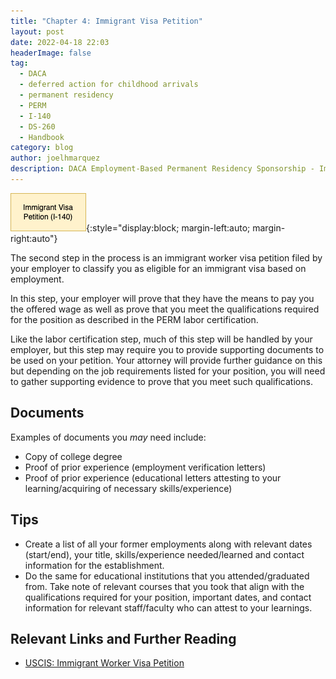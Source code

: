 ```yaml
---
title: "Chapter 4: Immigrant Visa Petition"
layout: post
date: 2022-04-18 22:03
headerImage: false
tag:
  - DACA
  - deferred action for childhood arrivals
  - permanent residency
  - PERM
  - I-140
  - DS-260
  - Handbook
category: blog
author: joelhmarquez
description: DACA Employment-Based Permanent Residency Sponsorship - Immigrant Visa Petition
---
```


![Immigrant Visa Petition Diagram](/assets/images/sponsorship/immigrantVisaPetition.png){:style="display:block; margin-left:auto; margin-right:auto"}

The second step in the process is an immigrant worker visa petition filed by your employer to classify you as eligible for an immigrant visa based on employment.

In this step, your employer will prove that they have the means to pay you the offered wage as well as prove that you meet the qualifications required for the position as described in the PERM labor certification.

Like the labor certification step, much of this step will be handled by your employer, but this step may require you to provide supporting documents to be used on your petition. Your attorney will provide further guidance on this but depending on the job requirements listed for your position, you will need to gather supporting evidence to prove that you meet such qualifications. 

## Documents
Examples of documents you *may* need include:
-	Copy of college degree
-	Proof of prior experience (employment verification letters)
-	Proof of prior experience (educational letters attesting to your learning/acquiring of necessary skills/experience)

## Tips
- Create a list of all your former employments along with relevant dates (start/end), your title, skills/experience needed/learned and contact information for the establishment.
- Do the same for educational institutions that you attended/graduated from. Take note of relevant courses that you took that align with the qualifications required for your position, important dates, and contact information for relevant staff/faculty who can attest to your learnings.

## Relevant Links and Further Reading
- [USCIS: Immigrant Worker Visa Petition](https://www.uscis.gov/i-140)